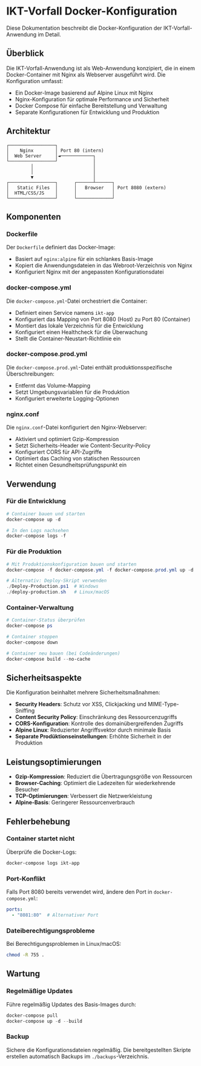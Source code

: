 # IKT-Vorfall Docker-Konfiguration

Diese Dokumentation beschreibt die Docker-Konfiguration der IKT-Vorfall-Anwendung im Detail.

## Überblick

Die IKT-Vorfall-Anwendung ist als Web-Anwendung konzipiert, die in einem Docker-Container mit Nginx als Webserver ausgeführt wird. Die Konfiguration umfasst:

- Ein Docker-Image basierend auf Alpine Linux mit Nginx
- Nginx-Konfiguration für optimale Performance und Sicherheit
- Docker Compose für einfache Bereitstellung und Verwaltung
- Separate Konfigurationen für Entwicklung und Produktion

## Architektur

```
┌─────────────────┐
│    Nginx        │ Port 80 (intern)
│  Web Server     │◄────────────┐
└─────────────────┘             │
         │                      │
         │                      │
         ▼                      │
┌─────────────────┐      ┌──────┴──────┐
│   Static Files  │      │   Browser   │ Port 8080 (extern)
│  HTML/CSS/JS    │      │             │
└─────────────────┘      └─────────────┘
```

## Komponenten

### Dockerfile

Der `Dockerfile` definiert das Docker-Image:

- Basiert auf `nginx:alpine` für ein schlankes Basis-Image
- Kopiert die Anwendungsdateien in das Webroot-Verzeichnis von Nginx
- Konfiguriert Nginx mit der angepassten Konfigurationsdatei

### docker-compose.yml

Die `docker-compose.yml`-Datei orchestriert die Container:

- Definiert einen Service namens `ikt-app`
- Konfiguriert das Mapping von Port 8080 (Host) zu Port 80 (Container)
- Montiert das lokale Verzeichnis für die Entwicklung
- Konfiguriert einen Healthcheck für die Überwachung
- Stellt die Container-Neustart-Richtlinie ein

### docker-compose.prod.yml

Die `docker-compose.prod.yml`-Datei enthält produktionsspezifische Überschreibungen:

- Entfernt das Volume-Mapping
- Setzt Umgebungsvariablen für die Produktion
- Konfiguriert erweiterte Logging-Optionen

### nginx.conf

Die `nginx.conf`-Datei konfiguriert den Nginx-Webserver:

- Aktiviert und optimiert Gzip-Kompression
- Setzt Sicherheits-Header wie Content-Security-Policy
- Konfiguriert CORS für API-Zugriffe
- Optimiert das Caching von statischen Ressourcen
- Richtet einen Gesundheitsprüfungspunkt ein

## Verwendung

### Für die Entwicklung

```powershell
# Container bauen und starten
docker-compose up -d

# In den Logs nachsehen
docker-compose logs -f
```

### Für die Produktion

```powershell
# Mit Produktionskonfiguration bauen und starten
docker-compose -f docker-compose.yml -f docker-compose.prod.yml up -d

# Alternativ: Deploy-Skript verwenden
./Deploy-Production.ps1  # Windows
./deploy-production.sh   # Linux/macOS
```

### Container-Verwaltung

```powershell
# Container-Status überprüfen
docker-compose ps

# Container stoppen
docker-compose down

# Container neu bauen (bei Codeänderungen)
docker-compose build --no-cache
```

## Sicherheitsaspekte

Die Konfiguration beinhaltet mehrere Sicherheitsmaßnahmen:

- **Security Headers**: Schutz vor XSS, Clickjacking und MIME-Type-Sniffing
- **Content Security Policy**: Einschränkung des Ressourcenzugriffs
- **CORS-Konfiguration**: Kontrolle des domainübergreifenden Zugriffs
- **Alpine Linux**: Reduzierter Angriffsvektor durch minimale Basis
- **Separate Prodüktionseinstellungen**: Erhöhte Sicherheit in der Produktion

## Leistungsoptimierungen

- **Gzip-Kompression**: Reduziert die Übertragungsgröße von Ressourcen
- **Browser-Caching**: Optimiert die Ladezeiten für wiederkehrende Besucher
- **TCP-Optimierungen**: Verbessert die Netzwerkleistung
- **Alpine-Basis**: Geringerer Ressourcenverbrauch

## Fehlerbehebung

### Container startet nicht

Überprüfe die Docker-Logs:

```powershell
docker-compose logs ikt-app
```

### Port-Konflikt

Falls Port 8080 bereits verwendet wird, ändere den Port in `docker-compose.yml`:

```yaml
ports:
  - "8081:80"  # Alternativer Port
```

### Dateiberechtigungsprobleme

Bei Berechtigungsproblemen in Linux/macOS:

```bash
chmod -R 755 .
```

## Wartung

### Regelmäßige Updates

Führe regelmäßig Updates des Basis-Images durch:

```powershell
docker-compose pull
docker-compose up -d --build
```

### Backup

Sichere die Konfigurationsdateien regelmäßig. Die bereitgestellten Skripte erstellen automatisch Backups im `./backups`-Verzeichnis.
